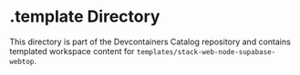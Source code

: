 # .template Directory

This directory is part of the Devcontainers Catalog repository and contains templated workspace content for `templates/stack-web-node-supabase-webtop`.

